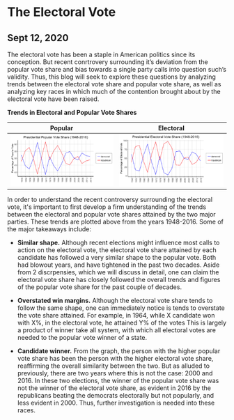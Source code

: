 # The Electoral Vote
## Sept 12, 2020

The electoral vote has been a staple in American politics since its conception. But recent conrtrovery surrounding it’s deviation from the popular vote share and bias towards a single party calls into question such’s validity. Thus, this blog will seek to explore these questions by analyzing trends between the electoral vote share and popular vote share, as well as analyzing key races in which much of the contention brought about by the electoral vote have been raised. 

**Trends in Electoral and Popular Vote Shares** 

Popular             |  Electoral
:-------------------------:|:-------------------------:
![](Popular.Vote.Share.png)| ![](Electoral.Vote.Share.png)

In order to understand the recent controversy surrounding the electoral vote, it's important to first develop a firm understanding of the trends between the electoral and popular vote shares attained by the two major parties. These trends are plotted above from the years 1948-2016. Some of the major takeaways include: 

* **Similar shape.** Although recent elections might influence most calls to action on the electoral vote, the 	electoral vote share attained by each candidate has followed a very similar shape to the popular vote. Both had blowout years, and have tightened in the past two decades. Aside from 2  discrpensies, which we will discuss in detail, one can claim the electoral vote share has closely followed the overall trends and figures of the popular vote share for the past couple of decades. 

* **Overstated win margins.** Although the electoral vote share tends to follow the same shape, one can immediately notice is tends to overstate the vote share attained. For example, in 1964, while X candidate won with X%, in the electoral vote, he attained Y% of the votes This is largely a product of winner take all system, with which all electoral votes are needed to the popular vote winner of a state. 

* **Candidate winner.** From the graph, the person with the higher popular vote share has been the person with the higher electoral vote share, reaffirming the overall similarity between the two. But as alluded to previously, there are two years where this is not the case: 2000 and 2016. In these two elections, the winner of the popular vote share was not the winner of the electoral vote share, as evident in 2016 by the republicans beating the democrats electorally but not popularly, and less evident in 2000. Thus, further investigation is needed into these races. 












